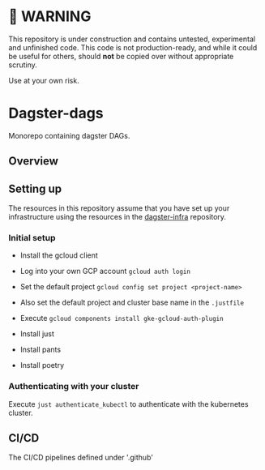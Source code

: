 # 🚧 WARNING

This repository is under construction and contains untested, experimental and unfinished code. This code is not production-ready, and while it could be useful for others, should **not** be copied over without appropriate scrutiny.

Use at your own risk.

# Dagster-dags

Monorepo containing dagster DAGs.

## Overview

## Setting up

The resources in this repository assume that you have set up your infrastructure using the resources in the [dagster-infra]() repository.

### Initial setup

- Install the gcloud client
- Log into your own GCP account `gcloud auth login`
- Set the default project `gcloud config set project <project-name>`
- Also set the default project and cluster base name in the `.justfile`
- Execute `gcloud components install gke-gcloud-auth-plugin`

- Install just
- Install pants
- Install poetry

### Authenticating with your cluster

Execute `just authenticate_kubectl` to authenticate with the kubernetes cluster.

## CI/CD

The CI/CD pipelines defined under '.github'
